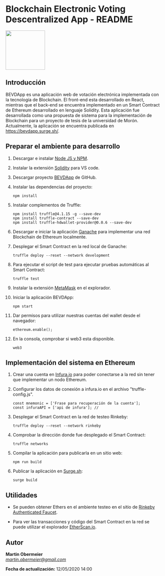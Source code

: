 # Blockchain Electronic Voting Descentralized App - README

<img src="http://introtocrypto.com/wp-content/uploads/2017/08/ether@2x.png" height="128" width="128">

## Introducción
BEVDApp es una aplicación web de votación electrónica implementada con la tecnología de Blockchain. El front-end esta desarrollado en React, mientras que el back-end se encuentra implementado en un Smart Contract de Ethereum desarrollado en lenguaje Solidity. 
Esta aplicación fue desarrollada como una propuesta de sistema para la implementación de Blockchain para un proyecto de tesis de la universidad de Morón.  
Actualmente, la aplicación se encuentra publicada en https://bevdapp.surge.sh/.  
  
  
## Preparar el ambiente para desarrollo

1. Descargar e instalar [Node JS y NPM](https://nodejs.org/).
    
2. Instalar la extensión [Solidity](https://marketplace.visualstudio.com/items?itemName=JuanBlanco.solidity) para VS code.
    
3. Descargar proyecto [BEVDApp](https://github.com/MartinOber16/blockchain-electronic-voting) de GitHub.

4. Instalar las dependencias del proyecto:
    ~~~
    npm install
    ~~~

5. Instalar complementos de Truffle:
    ~~~
    npm install truffle@4.1.15 -g --save-dev
    npm install truffle-contract --save-dev
    npm install truffle-hdwallet-provider@0.0.6 --save-dev
    ~~~

6. Descargar e iniciar la aplicación [Ganache](https://www.trufflesuite.com/ganache) para implementar una red Blockchain de Ethereum localmente.
    
7. Desplegar el Smart Contract en la red local de Ganache:
    ~~~
    truffle deploy --reset --network development
    ~~~

8. Para ejecutar el script de test para ejecutar pruebas automáticas al Smart Contract:
    ~~~
    truffle test
    ~~~

9. Instalar la extensión [MetaMask](https://metamask.io) en el explorador.
    
10. Iniciar la aplicación BEVDApp:
    ~~~
    npm start 
    ~~~

11. Dar permisos para utilizar nuestras cuentas del wallet desde el navegador:
    ~~~
    ethereum.enable();
    ~~~
    
12. En la consola, comprobar si web3 esta disponible.
    ~~~
    web3
    ~~~  


## Implementación del sistema en Ethereum

1. Crear una cuenta en [Infura.io](https://infura.io) para poder conectarse a la red sin tener que implementar un nodo Ethereum.
    
2. Configurar los datos de conexión a infura.io en el archivo "truffle-config.js".
    ~~~
    const mnemonic = ['Frase para recuperación de la cuenta'];
    const infuraAPI = ['api de infura']; // 
    ~~~

3. Desplegar el Smart Contract en la red de testeo Rinkeby:
    ~~~
    truffle deploy --reset --network rinkeby
    ~~~

4. Comprobar la dirección donde fue desplegado el Smart Contract:
    ~~~
    truffle networks
    ~~~

5. Compilar la aplicación para publicarla en un sitio web:
    ~~~
    npm run build
    ~~~

6. Publicar la aplicación en [Surge.sh](https://surge.sh/):  
    ~~~
    surge build
    ~~~  


## Utilidades

* Se pueden obtener Ethers en el ambiente testeo en el sitio de [Rinkeby Authenticated Faucet](https://faucet.rinkeby.io/).  

* Para ver las transacciones y código del Smart Contract en la red se puede utilizar el explorador [EtherScan.io](https://rinkeby.etherscan.io/).  
  

## Autor
**Martin Obermeier**  
*martin.obermeier@gmail.com*  

**Fecha de actualización:** 12/05/2020 14:00
